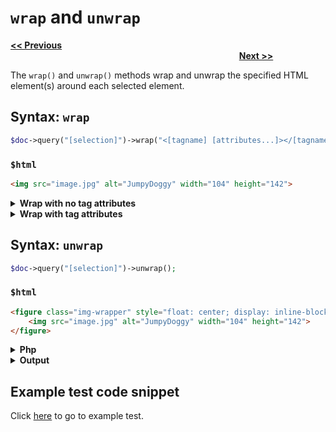 # `wrap` and `unwrap`

<a href="start.md"><b><< Previous</b></a>
&emsp;&emsp;&emsp;&emsp;&emsp;&emsp;&emsp;
&emsp;&emsp;&emsp;&emsp;&emsp;&emsp;&emsp;
&emsp;&emsp;&emsp;&emsp;&emsp;&emsp;&emsp;
&emsp;&emsp;&emsp;&emsp;&emsp;&emsp;&emsp;
&emsp;&emsp;&emsp;&emsp;&emsp;&emsp;&emsp;
&emsp;&emsp;&emsp;&emsp;&emsp;&emsp;&emsp;
&emsp;&emsp;&emsp;&emsp;&emsp;&emsp;&emsp;
&emsp;&emsp;&emsp;&emsp;
<a href="addclass-and-removeclass.md"><b>Next >></b></a>

The `wrap()` and `unwrap()` methods wrap and unwrap the specified HTML element(s) around each selected element.

## Syntax: `wrap`

```php
$doc->query("[selection]")->wrap("<[tagname] [attributes...]></[tagname]>");
```
### `$html` 

```html
<img src="image.jpg" alt="JumpyDoggy" width="104" height="142">
```
<details><summary><b>Wrap with no tag attributes</b></summary>

Php
```php
<?php
include "../src/webscraper.php";
$doc = new WebScraper();
$doc->loadHTML($html);

$doc->query("img[src='image.jpg']")->wrap("<figure></figure>");
// also possible: $doc->query("img[src='image.jpg']")->wrap("figure");

$doc->output();
```

Output
```html
<figure>
    <img src="image.jpg" alt="JumpyDoggy" width="104" height="142">
</figure>
```
</details>

<details><summary><b>Wrap with tag attributes</b></summary>

Php
```php
<?php
include "../src/webscraper.php";
$doc = new WebScraper();
$doc->loadHTML($html);

$doc->query("img[src='image.jpg']")->wrap('<figure class="img-wrapper" style="float: center; display: inline-block;"></figure>');

$doc->output();
```

Output
```html
<figure class="img-wrapper" style="float: center; display: inline-block;">
    <img src="image.jpg" alt="JumpyDoggy" width="104" height="142">
</figure>
```
</details>


## Syntax: `unwrap`

```php
$doc->query("[selection]")->unwrap();
```
### `$html` 

```html
<figure class="img-wrapper" style="float: center; display: inline-block;">
    <img src="image.jpg" alt="JumpyDoggy" width="104" height="142">
</figure>
```
<details><summary><b>Php</b></summary>

```php
<?php
include "../src/webscraper.php";
$doc = new WebScraper();
$doc->loadHTML($html);

$doc->query("img[src='image.jpg']")->unwrap();

$doc->output();
```

</details>


<details><summary><b>Output</b></summary>

```html
<img src="image.jpg" alt="JumpyDoggy" width="104" height="142">
```

</details>

## Example test code snippet

Click [here](../examples/example_wrap_unwrap.php) to go to example test.
